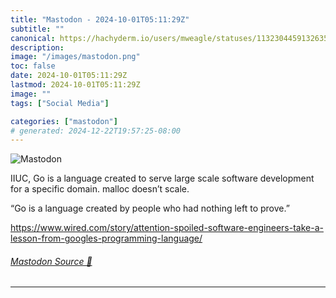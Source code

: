```yaml
---
title: "Mastodon - 2024-10-01T05:11:29Z"
subtitle: ""
canonical: https://hachyderm.io/users/mweagle/statuses/113230445913263505
description:
image: "/images/mastodon.png"
toc: false
date: 2024-10-01T05:11:29Z
lastmod: 2024-10-01T05:11:29Z
image: ""
tags: ["Social Media"]

categories: ["mastodon"]
# generated: 2024-12-22T19:57:25-08:00
---
```

![Mastodon](/images/mastodon.png)

<p>IIUC, Go is a language created to serve large scale software development for a specific domain. malloc doesn’t scale. </p><p>“Go is a language created by people who had nothing left to prove.”</p><p><a href="https://www.wired.com/story/attention-spoiled-software-engineers-take-a-lesson-from-googles-programming-language/" target="_blank" rel="nofollow noopener noreferrer" translate="no"><span class="invisible">https://www.</span><span class="ellipsis">wired.com/story/attention-spoi</span><span class="invisible">led-software-engineers-take-a-lesson-from-googles-programming-language/</span></a></p>


###### [Mastodon Source 🐘](https://hachyderm.io/@mweagle/113230445913263505)

___
